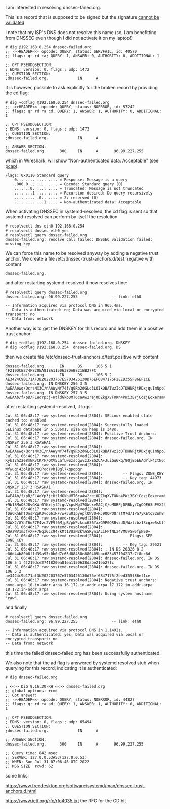 I am interested in resolving dnssec-failed.org.

This is a record that is supposed to be signed but the signature [cannot be validated](https://dnssec-analyzer.verisignlabs.com/dnssec-failed.org)

I note that my ISP's DNS does not resolve this name (so, I am benefitting from DNSSEC even though I did not activate it on my laptop!)

```
# dig @192.168.0.254 dnssec-failed.org
;; ->>HEADER<<- opcode: QUERY, status: SERVFAIL, id: 40570
;; flags: qr rd ra; QUERY: 1, ANSWER: 0, AUTHORITY: 0, ADDITIONAL: 1

;; OPT PSEUDOSECTION:
; EDNS: version: 0, flags:; udp: 1472
;; QUESTION SECTION:
;dnssec-failed.org.             IN      A
```

It is however, possible to ask explicitly for the broken record by providing the cd flag:
```
# dig +cdflag @192.168.0.254 dnssec-failed.org
;; ->>HEADER<<- opcode: QUERY, status: NOERROR, id: 57242
;; flags: qr rd ra cd; QUERY: 1, ANSWER: 1, AUTHORITY: 0, ADDITIONAL: 1

;; OPT PSEUDOSECTION:
; EDNS: version: 0, flags:; udp: 1472
;; QUESTION SECTION:
;dnssec-failed.org.             IN      A

;; ANSWER SECTION:
dnssec-failed.org.      300     IN      A       96.99.227.255

```

which in Wireshark, will show "Non-authenticated data: Acceptable" (see [pcap](/doc/dnssec.pcap)):
```
Flags: 0x0110 Standard query
    0... .... .... .... = Response: Message is a query
    .000 0... .... .... = Opcode: Standard query (0)
    .... ..0. .... .... = Truncated: Message is not truncated
    .... ...1 .... .... = Recursion desired: Do query recursively
    .... .... .0.. .... = Z: reserved (0)
    .... .... ...1 .... = Non-authenticated data: Acceptable
```

When activating DNSSEC in systemd-resolved, the cd flag is sent so that systemd-resolved can perform by itself the resolution
```
# resolvectl dns eth0 192.168.0.254
# resolvectl dnssec eth0 yes
# resolvectl query dnssec-failed.org
dnssec-failed.org: resolve call failed: DNSSEC validation failed: missing-key
```

We can force this name to be resolved anyway by adding a negative trust anchor. We create a file /etc/dnssec-trust-anchors.d/test.negative with content
```
dnssec-failed.org.
```

and after restarting systemd-resolved it now resolves fine:
```
# resolvectl query dnssec-failed.org
dnssec-failed.org: 96.99.227.255               -- link: eth0

-- Information acquired via protocol DNS in 965.4ms.
-- Data is authenticated: no; Data was acquired via local or encrypted transport: no
-- Data from: network
```

Another way is to get the DNSKEY for this record and add them in a positive trust anchor:


```
# dig +cdflag @192.168.0.254  dnssec-failed.org. DNSKEY
# dig +cdflag @192.168.0.254  dnssec-failed.org. DS
```

then we create file /etc/dnssec-trust-anchors.d/test.positive with content
```
dnssec-failed.org.      IN      DS      106 5 1 4F219DCE274F820EA81EA1150638DABE21EB27FC
dnssec-failed.org.      IN      DS      106 5 2 AE3424C9B171AF3B202203767E5703426130D76EF6847175F2EED355F86EF1CE
dnssec-failed.org. IN DNSKEY 256 3 5 AwEAAewq/QcrsNX3C/nAAWyNY74f/q9Rb2dGLc3LOIkQBATwzIcDTDHNRjtRDxjquImNpoDKybI2hZ2e8mNKvCK/F/QXV5LafLwSzscqwvzJxEGZUA+JuiGu6kq/8OjE6EEAdYlk4ztN6OWfwuqj4ZolBjKPXCPodYvhj8gl7kqpopqr
dnssec-failed.org. IN DNSKEY 257 3 5 AwEAAb/f/pB/FLWoYp3j+HtldGkbUMT6caAw2rej0DZkgXVFOKn4PWi3BYjCozjEqxeramt+9b1SMuOSJ8vGKWr0YKrfyfJigsVxpsMgJ7QWcxeMACjC/oM8BPjDFBby/CgQQE63nPVX2SfDWCRhEhTOnsPZpKJvq66IHF/w+3u0IpyeplQWvO+HJ9OQPOQrstM7d/IPa7yKEtqS2nhBT0GWX2/GYhT6oE7F4vc2VF9f6MjpB/pWPzkcx636YaxG9P0QRBvzdD/Wztcbz1Scgxw5sUlIkQAzWV1mJfvXF+7NqzGcc94/kMt1VUzN2kYASRyn1ALiFPfNLz4VMUvSw5fpNS0=
```

after restarting systemd-resolved, it logs:
```
Jul 31 06:48:17 raw systemd-resolved[2804]: SELinux enabled state cached to: enabled
Jul 31 06:48:17 raw systemd-resolved[2804]: Successfully loaded SELinux database in 5.536ms, size on heap is 348K.
Jul 31 06:48:17 raw systemd-resolved[2804]: Positive Trust Anchors:
Jul 31 06:48:17 raw systemd-resolved[2804]: dnssec-failed.org. IN DNSKEY 256 3 RSASHA1
Jul 31 06:48:17 raw systemd-resolved[2804]:         AwEAAewq/QcrsNX3C/nAAWyNY74f/q9Rb2dGLc3LOIkQBATwzIcDTDHNRjtRDxjquImNpoD
Jul 31 06:48:17 raw systemd-resolved[2804]:         KybI2hZ2e8mNKvCK/F/QXV5LafLwSzscqwvzJxEGZUA+JuiGu6kq/8OjE6EEAdYlk4ztN6O
Jul 31 06:48:17 raw systemd-resolved[2804]:         Wfwuqj4ZolBjKPXCPodYvhj8gl7kqpopqr
Jul 31 06:48:17 raw systemd-resolved[2804]:         -- Flags: ZONE_KEY
Jul 31 06:48:17 raw systemd-resolved[2804]:         -- Key tag: 44973
Jul 31 06:48:17 raw systemd-resolved[2804]: dnssec-failed.org. IN DNSKEY 257 3 RSASHA1
Jul 31 06:48:17 raw systemd-resolved[2804]:         AwEAAb/f/pB/FLWoYp3j+HtldGkbUMT6caAw2rej0DZkgXVFOKn4PWi3BYjCozjEqxeramt
Jul 31 06:48:17 raw systemd-resolved[2804]:         +9b1SMuOSJ8vGKWr0YKrfyfJigsVxpsMgJ7QWcxeMACjC/oM8BPjDFBby/CgQQE63nPVX2S
Jul 31 06:48:17 raw systemd-resolved[2804]:         fDWCRhEhTOnsPZpKJvq66IHF/w+3u0IpyeplQWvO+HJ9OQPOQrstM7d/IPa7yKEtqS2nhBT
Jul 31 06:48:17 raw systemd-resolved[2804]:         0GWX2/GYhT6oE7F4vc2VF9f6MjpB/pWPzkcx636YaxG9P0QRBvzdD/Wztcbz1Scgxw5sUlI
Jul 31 06:48:17 raw systemd-resolved[2804]:         kQAzWV1mJfvXF+7NqzGcc94/kMt1VUzN2kYASRyn1ALiFPfNLz4VMUvSw5fpNS0=
Jul 31 06:48:17 raw systemd-resolved[2804]:         -- Flags: SEP ZONE_KEY
Jul 31 06:48:17 raw systemd-resolved[2804]:         -- Key tag: 29521
Jul 31 06:48:17 raw systemd-resolved[2804]: . IN DS 20326 8 2 e06d44b80b8f1d39a95c0b0d7c65d08458e880409bbc683457104237c7f8ec8d
Jul 31 06:48:17 raw systemd-resolved[2804]: dnssec-failed.org. IN DS 106 5 1 4f219dce274f820ea81ea1150638dabe21eb27fc
Jul 31 06:48:17 raw systemd-resolved[2804]: dnssec-failed.org. IN DS 106 5 2 ae3424c9b171af3b202203767e5703426130d76ef6847175f2eed355f86ef1ce
Jul 31 06:48:17 raw systemd-resolved[2804]: Negative trust anchors: home.arpa 10.in-addr.arpa 16.172.in-addr.arpa 17.172.in-addr.arpa 18.172.in-addr.arpa
Jul 31 06:48:17 raw systemd-resolved[2804]: Using system hostname 'raw'.
```

and finally
```
# resolvectl query dnssec-failed.org
dnssec-failed.org: 96.99.227.255               -- link: eth0

-- Information acquired via protocol DNS in 1.1492s.
-- Data is authenticated: yes; Data was acquired via local or encrypted transport: no
-- Data from: network
```

this time the failed dnssec-failed.org has been successfully authenticated.

We also note that the ad flag is answered by systemd resolved stub when querying for this record, indicating it is authenticated:

```
# dig dnssec-failed.org

; <<>> DiG 9.16.30-RH <<>> dnssec-failed.org
;; global options: +cmd
;; Got answer:
;; ->>HEADER<<- opcode: QUERY, status: NOERROR, id: 44827
;; flags: qr rd ra ad; QUERY: 1, ANSWER: 1, AUTHORITY: 0, ADDITIONAL: 1

;; OPT PSEUDOSECTION:
; EDNS: version: 0, flags:; udp: 65494
;; QUESTION SECTION:
;dnssec-failed.org.             IN      A

;; ANSWER SECTION:
dnssec-failed.org.      300     IN      A       96.99.227.255

;; Query time: 842 msec
;; SERVER: 127.0.0.53#53(127.0.0.53)
;; WHEN: Sun Jul 31 07:06:46 UTC 2022
;; MSG SIZE  rcvd: 62
```

some links:

https://www.freedesktop.org/software/systemd/man/dnssec-trust-anchors.d.html

https://www.ietf.org/rfc/rfc4035.txt the RFC for the CD bit
